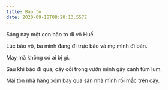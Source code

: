 ```yaml
---
title: Bão to
date: 2020-09-18T08:20:13.557Z
---
```


Sáng nay một cơn bão to đi vô Huế.

Lúc bão vô, ba mình đang đi trực bão và mẹ mình đi bán.

May mà không có ai bị gì.

Sau khi bão đi qua, cây cối trong vườn mình gãy cành tùm lum.

Mái tôn nhà hàng xóm bay qua sân nhà mình rồi mắc trên cây.
